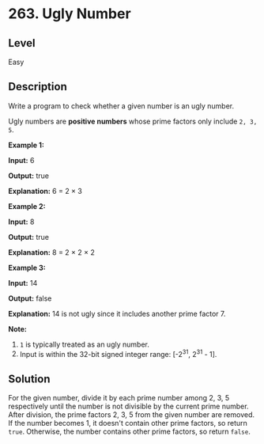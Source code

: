 # 263. Ugly Number
## Level
Easy

## Description
Write a program to check whether a given number is an ugly number.

Ugly numbers are **positive numbers** whose prime factors only include `2, 3, 5`.

**Example 1:**

**Input:** 6

**Output:** true

**Explanation:** 6 = 2 × 3

**Example 2:**

**Input:** 8

**Output:** true

**Explanation:** 8 = 2 × 2 × 2

**Example 3:**

**Input:** 14

**Output:** false 

**Explanation:** 14 is not ugly since it includes another prime factor 7.

**Note:**

1. `1` is typically treated as an ugly number.
2. Input is within the 32-bit signed integer range: [-2<sup>31</sup>, 2<sup>31</sup> - 1].

## Solution
For the given number, divide it by each prime number among 2, 3, 5 respectively until the number is not divisible by the current prime number. After division, the prime factors 2, 3, 5 from the given number are removed. If the number becomes 1, it doesn't contain other prime factors, so return `true`. Otherwise, the number contains other prime factors, so return `false`.

